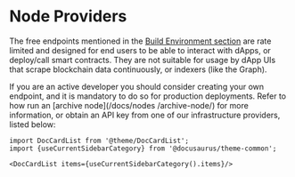 # Node Providers
 
The free endpoints mentioned in the [Build Environment section](/docs/build/environment/endpoints) are rate limited and designed for end users to be able to interact with dApps, or deploy/call smart contracts. They are not suitable for usage by dApp UIs that scrape blockchain data continuously, or indexers (like the Graph).


If you are an active developer you should consider creating your own endpoint, and it is mandatory to do so for production deployments. Refer to how run an [archive node](/docs/nodes
/archive-node/) for more information, or obtain an API key from one of our infrastructure providers, listed below:


```mdx-code-block
import DocCardList from '@theme/DocCardList';
import {useCurrentSidebarCategory} from '@docusaurus/theme-common';

<DocCardList items={useCurrentSidebarCategory().items}/>
```

